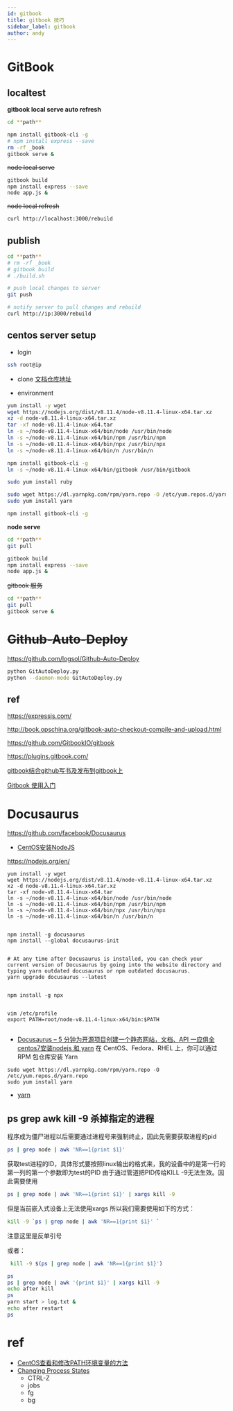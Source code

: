 ```yaml
---
id: gitbook
title: gitbook 技巧
sidebar_label: gitbook
author: andy
---
```



# GitBook

## localtest

**gitbook local serve auto refresh**

```bash
cd **path**

npm install gitbook-cli -g
# npm install express --save
rm -rf _book
gitbook serve &
```

~~node local serve~~

```bash
gitbook build
npm install express --save
node app.js &
```
~~node local refresh~~

```bash
curl http://localhost:3000/rebuild
```


## publish

```bash
cd **path**
# rm -rf _book
# gitbook build
# ./build.sh

# push local changes to server
git push

# notify server to pull changes and rebuild
curl http://ip:3000/rebuild
```


## centos server setup


* login
```bash
ssh root@ip
```

* clone
[文档仓库地址]()


* environment

```bash
yum install -y wget
wget https://nodejs.org/dist/v8.11.4/node-v8.11.4-linux-x64.tar.xz
xz -d node-v8.11.4-linux-x64.tar.xz
tar -xf node-v8.11.4-linux-x64.tar
ln -s ~/node-v8.11.4-linux-x64/bin/node /usr/bin/node
ln -s ~/node-v8.11.4-linux-x64/bin/npm /usr/bin/npm
ln -s ~/node-v8.11.4-linux-x64/bin/npx /usr/bin/npx
ln -s ~/node-v8.11.4-linux-x64/bin/n /usr/bin/n

npm install gitbook-cli -g
ln -s ~/node-v8.11.4-linux-x64/bin/gitbook /usr/bin/gitbook

sudo yum install ruby

sudo wget https://dl.yarnpkg.com/rpm/yarn.repo -O /etc/yum.repos.d/yarn.repo
sudo yum install yarn

npm install gitbook-cli -g
```

**node serve**

```bash
cd **path**
git pull

gitbook build
npm install express --save
node app.js &
```

~~gitbook 服务~~

```bash
cd **path**
git pull
gitbook serve &
```

# ~~Github-Auto-Deploy~~

https://github.com/logsol/Github-Auto-Deploy

```bash
python GitAutoDeploy.py
python --daemon-mode GitAutoDeploy.py
```


## ref

https://expressjs.com/

http://book.opschina.org/gitbook-auto-checkout-compile-and-upload.html


https://github.com/GitbookIO/gitbook

https://plugins.gitbook.com/

[gitbook结合github写书及发布到gitbook上](https://blog.csdn.net/kuangshp128/article/details/80714353)

[Gitbook 使用入门](https://tonydeng.github.io/gitbook-zh/gitbook-howtouse/index.html)

# Docusaurus

https://github.com/facebook/Docusaurus

* [CentOS安装NodeJS](https://blog.csdn.net/xerysherryx/article/details/78920978)

https://nodejs.org/en/

```
yum install -y wget
wget https://nodejs.org/dist/v8.11.4/node-v8.11.4-linux-x64.tar.xz
xz -d node-v8.11.4-linux-x64.tar.xz
tar -xf node-v8.11.4-linux-x64.tar
ln -s ~/node-v8.11.4-linux-x64/bin/node /usr/bin/node
ln -s ~/node-v8.11.4-linux-x64/bin/npm /usr/bin/npm
ln -s ~/node-v8.11.4-linux-x64/bin/npx /usr/bin/npx
ln -s ~/node-v8.11.4-linux-x64/bin/n /usr/bin/n


npm install -g docusaurus
npm install --global docusaurus-init


# At any time after Docusaurus is installed, you can check your current version of Docusaurus by going into the website directory and typing yarn outdated docusaurus or npm outdated docusaurus.
yarn upgrade docusaurus --latest


npm install -g npx


vim /etc/profile
export PATH=root/node-v8.11.4-linux-x64/bin:$PATH


```

* [Docusaurus – 5 分钟为开源项目创建一个静态网站，文档、API 一应俱全](https://www.appinn.com/docusaurus)
[centos7安装nodejs 和 yarn](http://www.bubuko.com/infodetail-2063398.html)
在 CentOS、Fedora、RHEL 上，你可以通过 RPM 包仓库安装 Yarn
```
sudo wget https://dl.yarnpkg.com/rpm/yarn.repo -O /etc/yum.repos.d/yarn.repo
sudo yum install yarn
```

* [yarn](https://yarn.bootcss.com/docs/install/#mac-stable)

## ps grep awk kill -9 杀掉指定的进程
程序成为僵尸进程以后需要通过进程号来强制终止，因此先需要获取进程的pid

 ```bash
 ps | grep node | awk 'NR==1{print $1}'
 ```  

 获取test进程的ID，具体形式要按照linux输出的格式来，我的设备中的是第一行的第一列的第一个参数即为test的PID
由于通过管道把PID传给KILL -9无法生效。因此需要使用 

```bash
ps | grep node | awk 'NR==1{print $1}' | xargs kill -9
```

但是当前嵌入式设备上无法使用xargs 所以我们需要使用如下的方式：

```bash
kill -9 `ps | grep node | awk 'NR==1{print $1}' `
```  
注意这里是反单引号

或者：

```bash
 kill -9 $(ps | grep node | awk 'NR==1{print $1}') 
```

```bash
ps
ps | grep node | awk '{print $1}' | xargs kill -9
echo after kill
ps
yarn start > log.txt &
echo after restart
ps
```

# ref
* [CentOS查看和修改PATH环境变量的方法](https://blog.csdn.net/boolbo/article/details/52437760)
* [Changing Process States](https://www.digitalocean.com/community/tutorials/how-to-use-bash-s-job-control-to-manage-foreground-and-background-processes#changing-process-states)
	* CTRL-Z
	* jobs
	* fg
	* bg

